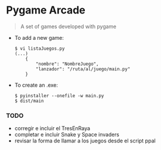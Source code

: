 

# Pygame Arcade

> A set of games developed with pygame

* To add a new game:
  
    ```
    $ vi listaJuegos.py
    (...)
        {
            "nombre": "NombreJuego",
            "lanzador": "/ruta/al/juego/main.py"
        }
    ```

* To create an .exe:
    ```
    $ pyinstaller --onefile -w main.py
    $ dist/main
    ```

### TODO

* corregir e incluir el TresEnRaya
* completar e incluir Snake y Space invaders
* revisar la forma de llamar a los juegos desde el script ppal

